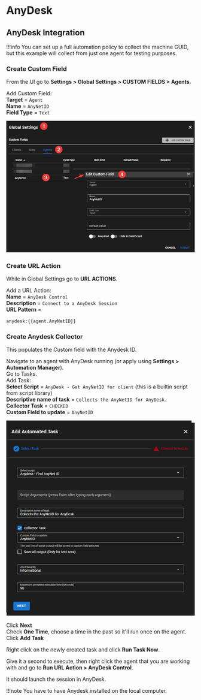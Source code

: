 # AnyDesk

## AnyDesk Integration

!!!info
     You can set up a full automation policy to collect the machine GUID, but this example will collect from just one agent for testing purposes.

### Create Custom Field

From the UI go to **Settings > Global Settings > CUSTOM FIELDS > Agents**.

Add Custom Field:</br>
**Target** = `Agent`</br>
**Name** = `AnyNetID`</br>
**Field Type** = `Text`</br>

![Service Name](images/3rdparty_anydesk1.png)

### Create URL Action

While in Global Settings go to **URL ACTIONS**.

Add a URL Action:</br>
**Name** = `AnyDesk Control`</br>
**Description** = `Connect to a AnyDesk Session`</br>
**URL Pattern** =

```html
anydesk:{{agent.AnyNetID}}
```

### Create Anydesk Collector

This populates the Custom field with the Anydesk ID.

Navigate to an agent with AnyDesk running (or apply using **Settings > Automation Manager**).</br>
Go to Tasks.</br>
Add Task:</br>
**Select Script** = `AnyDesk - Get AnyNetID for client` (this is a builtin script from script library)</br>
**Descriptive name of task** = `Collects the AnyNetID for AnyDesk.`</br>
**Collector Task** = `CHECKED`</br>
**Custom Field to update** = `AnyNetID`</br>

![Service Name](images/3rdparty_anydesk2.png)

Click **Next**</br>
Check **One Time**, choose a time in the past so it'll run once on the agent.</br>
Click **Add Task**

Right click on the newly created task and click **Run Task Now**.

Give it a second to execute, then right click the agent that you are working with and go to **Run URL Action > AnyDesk Control**.

It should launch the session in AnyDesk.

!!!note
     You have to have Anydesk installed on the local computer.
